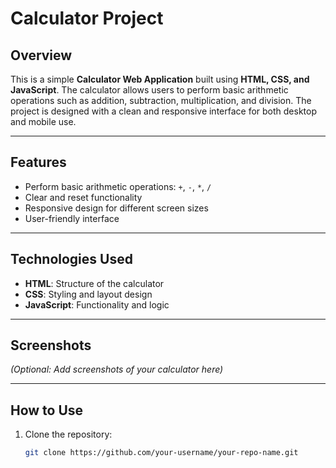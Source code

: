 # Calculator Project

## Overview
This is a simple **Calculator Web Application** built using **HTML, CSS, and JavaScript**. The calculator allows users to perform basic arithmetic operations such as addition, subtraction, multiplication, and division. The project is designed with a clean and responsive interface for both desktop and mobile use.

---

## Features
- Perform basic arithmetic operations: `+`, `-`, `*`, `/`
- Clear and reset functionality
- Responsive design for different screen sizes
- User-friendly interface

---

## Technologies Used
- **HTML**: Structure of the calculator  
- **CSS**: Styling and layout design  
- **JavaScript**: Functionality and logic  

---

## Screenshots
*(Optional: Add screenshots of your calculator here)*

---

## How to Use
1. Clone the repository:
   ```bash
   git clone https://github.com/your-username/your-repo-name.git
